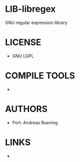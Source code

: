 LIB-libregex
============

GNU regular expression library

LICENSE
===============
* GNU LGPL

COMPILE TOOLS
===============
* 
 
AUTHORS
===============
* Port: Andreas Buening

LINKS
===============
* 
